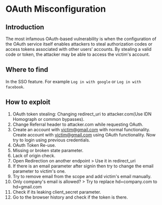 # OAuth Misconfiguration

## Introduction
The most infamous OAuth-based vulnerability is when the configuration of the OAuth service itself enables attackers to steal authorization codes or access tokens associated with other users’ accounts. By stealing a valid code or token, the attacker may be able to access the victim's account.

## Where to find
In the SSO feature. For example `Log in with google` or `Log in with facebook`.

## How to exploit
1. OAuth token stealing: Changing redirect_uri to attacker.com(Use IDN Homograph or common bypasses).
2. Change Referral header to attacker.com while requesting OAuth.
3. Create an account with victim@gmail.com with normal functionality. Create account with victim@gmail.com using OAuth functionality. Now try to login using previous credentials.
4. OAuth Token Re-use.
5. Missing or broken state parameter.
6. Lack of origin check.
7. Open Redirection on another endpoint > Use it in redirect_uri
8. If there is an email parameter after signin then try to change the email parameter to victim's one.
9. Try to remove email from the scope and add victim's email manually.
10. Only company's email is allowed? > Try to replace hd=company.com to hd=gmail.com
11. Check if its leaking client_secret parameter.
12. Go to the browser history and check if the token is there.